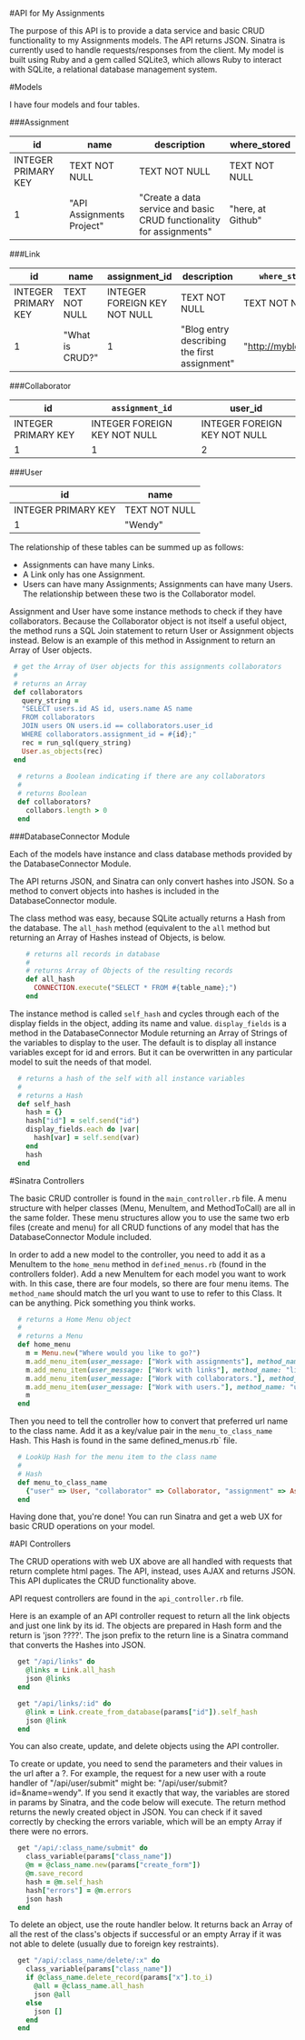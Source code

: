 #API for My Assignments

The purpose of this API is to provide a data service and basic CRUD functionality to my Assignments models.  The API returns JSON.  Sinatra is currently used to handle requests/responses from the client.  My model is built using Ruby and a gem called SQLite3, which allows Ruby to interact with SQLite, a relational database management system.


#Models

I have four models and four tables.


###Assignment

| id | name | description | where_stored |
|----|------|-------------|---------------|
| INTEGER PRIMARY KEY | TEXT NOT NULL | TEXT NOT NULL | TEXT NOT NULL |
| 1 | "API Assignments Project" | "Create a data service and basic CRUD functionality for assignments" | "here, at Github" |

###Link

| id | name | assignment_id | description | `where_stored` |
|----|------|-------------|---------------|----------------|
| INTEGER PRIMARY KEY | TEXT NOT NULL | INTEGER FOREIGN KEY NOT NULL | TEXT NOT NULL | TEXT NOT NULL |
| 1 | "What is CRUD?" | 1 | "Blog entry describing the first assignment" | "http://myblog.com" |

###Collaborator

| id | `assignment_id` | user_id |
|----|------|-------------|
| INTEGER PRIMARY KEY | INTEGER FOREIGN KEY NOT NULL | INTEGER FOREIGN KEY NOT NULL |
| 1 | 1 | 2|


###User 

| id | name |
|----|------|
| INTEGER PRIMARY KEY | TEXT NOT NULL |
| 1 | "Wendy"|

The relationship of these tables can be summed up as follows:

 - Assignments can have many Links.
 - A Link only has one Assignment.
 - Users can have many Assignments; Assignments can have many Users.  The relationship between these two is the Collaborator model.

Assignment and User have some instance methods to check if they have collaborators.  Because the Collaborator object is not itself a useful object, the method runs a SQL Join statement to return User or Assignment objects instead.  Below is an example of this method in Assignment to return an Array of User objects.

```ruby
 # get the Array of User objects for this assignments collaborators
 #
 # returns an Array
 def collaborators
   query_string = 
   "SELECT users.id AS id, users.name AS name
   FROM collaborators
   JOIN users ON users.id == collaborators.user_id
   WHERE collaborators.assignment_id = #{id};"
   rec = run_sql(query_string)
   User.as_objects(rec)
 end
  
  # returns a Boolean indicating if there are any collaborators
  #
  # returns Boolean
  def collaborators?
    collabors.length > 0
  end
```

###DatabaseConnector Module

Each of the models have instance and class database methods provided by the DatabaseConnector Module.

The API returns JSON, and Sinatra can only convert hashes into JSON.  So a method to convert objects into hashes is included in the DatabaseConnector module.

The class method was easy, because SQLite actually returns a Hash from the database.  The `all_hash` method (equivalent to the `all` method but returning an Array of Hashes instead of Objects, is below.

```ruby
    # returns all records in database
    #
    # returns Array of Objects of the resulting records
    def all_hash
      CONNECTION.execute("SELECT * FROM #{table_name};")
    end
```

The instance method is called `self_hash` and cycles through each of the display fields in the object, adding its name and value.  `display_fields` is a method in the DatabaseConnector Module returning an Array of Strings of the variables to display to the user.  The default is to display all instance variables except for id and errors.  But it can be overwritten in any particular model to suit the needs of that model.

```ruby
  # returns a hash of the self with all instance variables
  #
  # returns a Hash
  def self_hash
    hash = {}
    hash["id"] = self.send("id")
    display_fields.each do |var|
      hash[var] = self.send(var)
    end
    hash
  end
```

#Sinatra Controllers

The basic CRUD controller is found in the `main_controller.rb` file.  A menu structure with helper classes (Menu, MenuItem, and MethodToCall) are all in the same folder.  These menu structures allow you to use the same two erb files (create and menu) for all CRUD functions of any model that has the DatabaseConnector Module included. 

In order to add a new model to the controller, you need to add it as a MenuItem to the `home_menu` method in `defined_menus.rb` (found in the controllers folder).  Add a new MenuItem for each model you want to work with.  In this case, there are four models, so there are four menu items.  The `method_name` should match the url you want to use to refer to this Class.  It can be anything.  Pick something you think works.

```ruby
  # returns a Home Menu object
  #
  # returns a Menu
  def home_menu
    m = Menu.new("Where would you like to go?")
    m.add_menu_item(user_message: ["Work with assignments"], method_name: "assignment")
    m.add_menu_item(user_message: ["Work with links"], method_name: "link")
    m.add_menu_item(user_message: ["Work with collaborators."], method_name: "collaborator")
    m.add_menu_item(user_message: ["Work with users."], method_name: "user")
    m
  end
```

Then you need to tell the controller how to convert that preferred url name to the class name.  Add it as a key/value pair in the `menu_to_class_name` Hash.  This Hash is found in the same defined_menus.rb` file.

```ruby
  # LookUp Hash for the menu item to the class name
  #
  # Hash
  def menu_to_class_name
    {"user" => User, "collaborator" => Collaborator, "assignment" => Assignment, "link" => Link}
  end
```

Having done that, you're done!  You can run Sinatra and get a web UX for basic CRUD operations on your model.

#API Controllers

The CRUD operations with web UX above are all handled with requests that return complete html pages. The API, instead, uses AJAX and returns JSON.  This API duplicates the CRUD functionality above.

API request controllers are found in the `api_controller.rb` file.  

Here is an example of an API controller request to return all the link objects and just one link by its id.  The objects are prepared in Hash form and the return is 'json ????'.  The json prefix to the return line is a Sinatra command that converts the Hashes into JSON.

```ruby
  get "/api/links" do
    @links = Link.all_hash
    json @links
  end

  get "/api/links/:id" do
    @link = Link.create_from_database(params["id"]).self_hash
    json @link
  end
```

You can also create, update, and delete objects using the API controller.

To create or update, you need to send the parameters and their values in the url after a ?.  For example, the request for a new user with a route handler of "/api/user/submit" might be: "/api/user/submit?id=&name=wendy".  If you send it exactly that way, the variables are stored in params by Sinatra, and the code below will execute.  The return method returns the newly created object in JSON.  You can check if it saved correctly by checking the errors variable, which will be an empty Array if there were no errors.

```ruby
  get "/api/:class_name/submit" do
    class_variable(params["class_name"])
    @m = @class_name.new(params["create_form"])
    @m.save_record
    hash = @m.self_hash
    hash["errors"] = @m.errors  
    json hash
  end
```

To delete an object, use the route handler below.  It returns back an Array of all the rest of the class's objects if successful or an empty Array if it was not able to delete (usually due to foreign key restraints).

```ruby
  get "/api/:class_name/delete/:x" do
    class_variable(params["class_name"])
    if @class_name.delete_record(params["x"].to_i)
      @all = @class_name.all_hash
      json @all
    else
      json []
    end
  end
```
